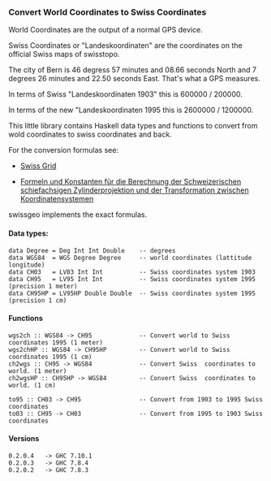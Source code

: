 ### Convert World Coordinates to Swiss Coordinates

World Coordinates are the output of a normal GPS device.

Swiss Coordinates or "Landeskoordinaten" are the coordinates on the official Swiss maps of swisstopo.

The city of Bern is 46 degress 57 minutes and 08.66 seconds North and 7 degrees 26 minutes and 22.50 seconds East. That's what a GPS measures.

In terms of Swiss "Landeskoordinaten 1903" this is 600000 / 200000.

In terms of the new "Landeskoordinaten 1995 this is 2600000 / 1200000.

This little library contains Haskell data types and functions to convert
from wold coordinates to swiss coordinates and back.

For the conversion formulas see:

* [Swiss Grid](http://www.swisstopo.admin.ch/internet/swisstopo/de/home/topics/survey/sys/refsys/projections.html)

* [Formeln und Konstanten für die Berechnung der
Schweizerischen schiefachsigen Zylinderprojektion und
der Transformation zwischen Koordinatensystemen](http://www.swisstopo.admin.ch/internet/swisstopo/de/home/topics/survey/sys/refsys/switzerland.parsysrelated1.24280.downloadList.32633.DownloadFile.tmp/refsysd.pdf)

swissgeo implements the exact formulas.

#### Data types:

    data Degree = Deg Int Int Double    -- degrees
    data WGS84  = WGS Degree Degree     -- world coordinates (lattitude longitude)
    data CH03   = LV03 Int Int          -- Swiss coordinates system 1903
    data CH95   = LV95 Int Int          -- Swiss coordinates system 1995 (precision 1 meter)
    data CH95HP = LV95HP Double Double  -- Swiss coordinates system 1995 (precision 1 cm)

#### Functions

    wgs2ch :: WGS84 -> CH95             -- Convert world to Swiss coordinates 1995 (1 meter)
    wgs2chHP :: WGS84 -> CH95HP         -- Convert world to Swiss coordinates 1995 (1 cm)
    ch2wgs :: CH95 -> WGS84             -- Convert Swiss  coordinates to world. (1 meter)
    ch2wgsHP :: CH95HP -> WGS84         -- Convert Swiss  coordinates to world. (1 cm)

    to95 :: CH03 -> CH95                -- Convert from 1903 to 1995 Swiss coordinates
    to03 :: CH95 -> CH03                -- Convert from 1995 to 1903 Swiss coordinates


#### Versions

    0.2.0.4   -> GHC 7.10.1
    0.2.0.3   -> GHC 7.8.4
    0.2.0.2   -> GHC 7.8.3
